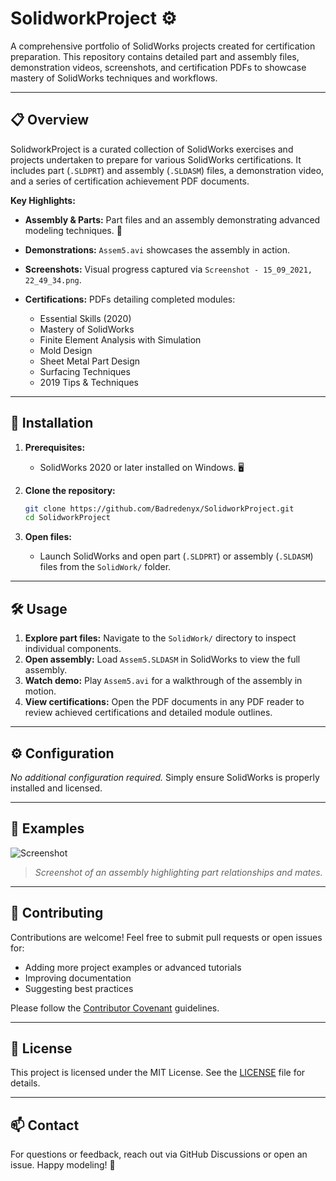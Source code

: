 # SolidworkProject ⚙️

A comprehensive portfolio of SolidWorks projects created for certification preparation. This repository contains detailed part and assembly files, demonstration videos, screenshots, and certification PDFs to showcase mastery of SolidWorks techniques and workflows.

---

## 📋 Overview

SolidworkProject is a curated collection of SolidWorks exercises and projects undertaken to prepare for various SolidWorks certifications. It includes part (`.SLDPRT`) and assembly (`.SLDASM`) files, a demonstration video, and a series of certification achievement PDF documents.

**Key Highlights:**

* **Assembly & Parts:** Part files and an assembly demonstrating advanced modeling techniques. 🎥
* **Demonstrations:** `Assem5.avi` showcases the assembly in action.
* **Screenshots:** Visual progress captured via `Screenshot - 15_09_2021, 22_49_34.png`.
* **Certifications:** PDFs detailing completed modules:

  * Essential Skills (2020)
  * Mastery of SolidWorks
  * Finite Element Analysis with Simulation
  * Mold Design
  * Sheet Metal Part Design
  * Surfacing Techniques
  * 2019 Tips & Techniques

---

## 🚀 Installation

1. **Prerequisites:**

   * SolidWorks 2020 or later installed on Windows. 🖥️
2. **Clone the repository:**

   ```bash
   git clone https://github.com/Badredenyx/SolidworkProject.git
   cd SolidworkProject
   ```
3. **Open files:**

   * Launch SolidWorks and open part (`.SLDPRT`) or assembly (`.SLDASM`) files from the `SolidWork/` folder.

---

## 🛠️ Usage

1. **Explore part files:** Navigate to the `SolidWork/` directory to inspect individual components.
2. **Open assembly:** Load `Assem5.SLDASM` in SolidWorks to view the full assembly.
3. **Watch demo:** Play `Assem5.avi` for a walkthrough of the assembly in motion.
4. **View certifications:** Open the PDF documents in any PDF reader to review achieved certifications and detailed module outlines.

---

## ⚙️ Configuration

*No additional configuration required.* Simply ensure SolidWorks is properly installed and licensed.

---

## 🎨 Examples

![Screenshot](Screenshot%20-%2015_09_2021%20%2C%2022_49_34.png)

> *Screenshot of an assembly highlighting part relationships and mates.*

---

## 🤝 Contributing

Contributions are welcome! Feel free to submit pull requests or open issues for:

* Adding more project examples or advanced tutorials
* Improving documentation
* Suggesting best practices

Please follow the [Contributor Covenant](https://www.contributor-covenant.org/) guidelines.

---

## 📄 License

This project is licensed under the MIT License. See the [LICENSE](LICENSE) file for details.

---

## 📫 Contact

For questions or feedback, reach out via GitHub Discussions or open an issue. Happy modeling! 🎉
